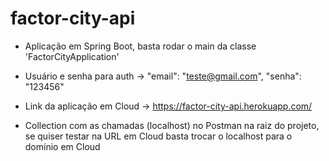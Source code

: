 # factor-city-api

- Aplicação em Spring Boot, basta rodar o main da classe 'FactorCityApplication'

- Usuário e senha para auth -> "email": "teste@gmail.com", "senha": "123456"

- Link da aplicação em Cloud -> https://factor-city-api.herokuapp.com/ 

- Collection com as chamadas (localhost) no Postman na raiz do projeto, se quiser testar na URL em Cloud basta trocar o localhost para o domínio em Cloud 